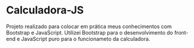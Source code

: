 # Calculadora-JS

Projeto realizado para colocar em prática meus conhecimentos com Bootstrap e JavaScript.
Utilizei Bootstrap para o desenvolvimento do front-end e JavaScript puro para o funcionameto da calculadora.
